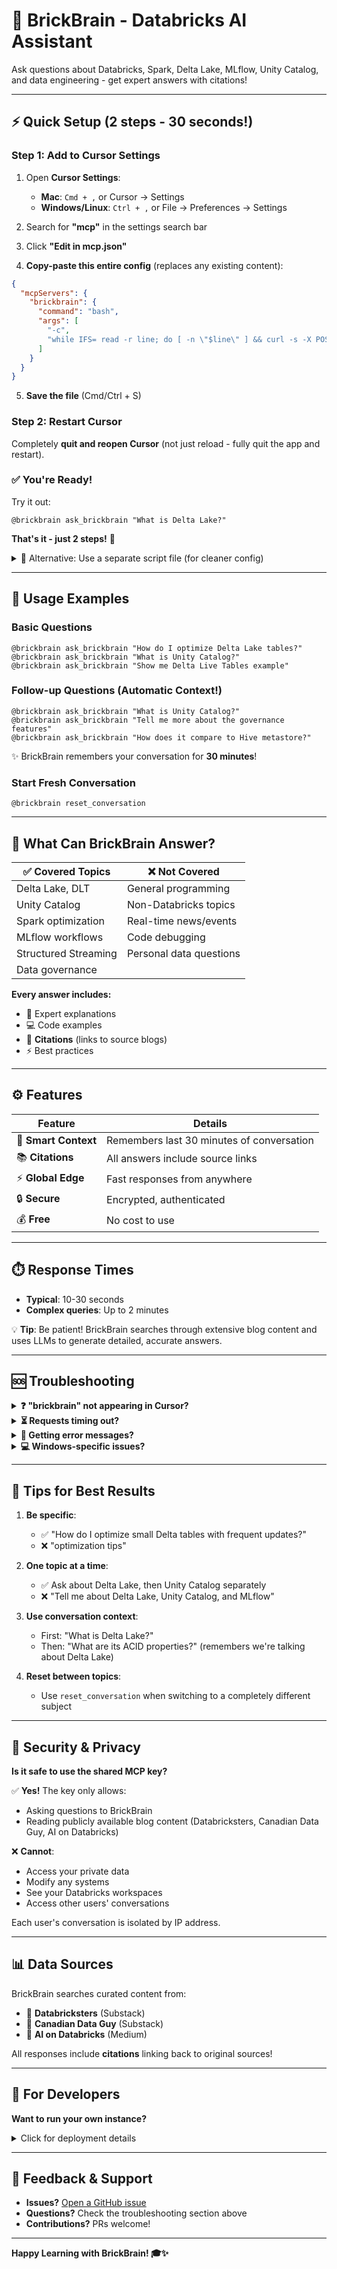 # 🧠 BrickBrain - Databricks AI Assistant

Ask questions about Databricks, Spark, Delta Lake, MLflow, Unity Catalog, and data engineering - get expert answers with citations!

---

## ⚡ Quick Setup (2 steps - 30 seconds!)

### Step 1: Add to Cursor Settings

1. Open **Cursor Settings**: 
   - **Mac**: `Cmd + ,` or Cursor → Settings
   - **Windows/Linux**: `Ctrl + ,` or File → Preferences → Settings

2. Search for **"mcp"** in the settings search bar

3. Click **"Edit in mcp.json"** 

4. **Copy-paste this entire config** (replaces any existing content):

```json
{
  "mcpServers": {
    "brickbrain": {
      "command": "bash",
      "args": [
        "-c",
        "while IFS= read -r line; do [ -n \"$line\" ] && curl -s -X POST --max-time 180 -H 'Content-Type: application/json' -H 'x-mcp-key: 3eacb5a9b446c3507dfa5b84dc0e335a7c9f5e70801579ee9f35247fcd1c7369' -d \"$line\" https://brickbrain-mcp-bridge.get2jitesh.workers.dev/mcp | grep -o '{.*}'; done"
      ]
    }
  }
}
```

5. **Save the file** (Cmd/Ctrl + S)

### Step 2: Restart Cursor

Completely **quit and reopen Cursor** (not just reload - fully quit the app and restart).

### ✅ You're Ready!

Try it out:

```
@brickbrain ask_brickbrain "What is Delta Lake?"
```

**That's it - just 2 steps!** 🎉

<details>
<summary>🔧 Alternative: Use a separate script file (for cleaner config)</summary>

If you prefer a cleaner mcp.json, create a separate bridge script:

**Step 1: Create the script**
```bash
cat > ~/brickbrain-bridge.sh << 'EOF'
#!/bin/bash
set -e
while IFS= read -r line; do
  if [ -n "$line" ]; then
    curl -s -X POST --max-time 180 \
      -H "Content-Type: application/json" \
      -H "x-mcp-key: 3eacb5a9b446c3507dfa5b84dc0e335a7c9f5e70801579ee9f35247fcd1c7369" \
      -d "$line" \
      https://brickbrain-mcp-bridge.get2jitesh.workers.dev/mcp | grep -o '{.*}'
  fi
done
EOF
chmod +x ~/brickbrain-bridge.sh
```

**Step 2: Update your mcp.json**
```json
{
  "mcpServers": {
    "brickbrain": {
      "command": "/bin/bash",
      "args": ["-c", "exec $HOME/brickbrain-bridge.sh"]
    }
  }
}
```

</details>

---

## 💬 Usage Examples

### Basic Questions
```
@brickbrain ask_brickbrain "How do I optimize Delta Lake tables?"
@brickbrain ask_brickbrain "What is Unity Catalog?"
@brickbrain ask_brickbrain "Show me Delta Live Tables example"
```

### Follow-up Questions (Automatic Context!)
```
@brickbrain ask_brickbrain "What is Unity Catalog?"
@brickbrain ask_brickbrain "Tell me more about the governance features"
@brickbrain ask_brickbrain "How does it compare to Hive metastore?"
```

✨ BrickBrain remembers your conversation for **30 minutes**!

### Start Fresh Conversation
```
@brickbrain reset_conversation
```

---

## 🎯 What Can BrickBrain Answer?

| ✅ Covered Topics | ❌ Not Covered |
|-------------------|----------------|
| Delta Lake, DLT | General programming |
| Unity Catalog | Non-Databricks topics |
| Spark optimization | Real-time news/events |
| MLflow workflows | Code debugging |
| Structured Streaming | Personal data questions |
| Data governance | |

**Every answer includes:**
- 📝 Expert explanations
- 💻 Code examples  
- 🔗 **Citations** (links to source blogs)
- ⚡ Best practices

---

## ⚙️ Features

| Feature | Details |
|---------|---------|
| 🧠 **Smart Context** | Remembers last 30 minutes of conversation |
| 📚 **Citations** | All answers include source links |
| ⚡ **Global Edge** | Fast responses from anywhere |
| 🔒 **Secure** | Encrypted, authenticated |
| 💰 **Free** | No cost to use |

---

## ⏱️ Response Times

- **Typical**: 10-30 seconds
- **Complex queries**: Up to 2 minutes

💡 **Tip**: Be patient! BrickBrain searches through extensive blog content and uses LLMs to generate detailed, accurate answers.

---

## 🆘 Troubleshooting

<details>
<summary><strong>❓ "brickbrain" not appearing in Cursor?</strong></summary>

1. Check `~/.cursor/mcp.json` is valid JSON (paste into JSONLint.com)
2. **Restart Cursor completely** (Quit → Reopen, not just refresh)
3. Verify `bash` and `curl` are installed (they should be by default on Mac/Linux)
4. Check Cursor's MCP logs (Settings → Advanced → Show Logs)

**Test the connection manually:**
```bash
# If using the script file approach:
echo '{"jsonrpc":"2.0","id":1,"method":"tools/list"}' | ~/brickbrain-bridge.sh

# Or test the server directly:
curl -X POST https://brickbrain-mcp-bridge.get2jitesh.workers.dev/mcp \
  -H "Content-Type: application/json" \
  -H "x-mcp-key: 3eacb5a9b446c3507dfa5b84dc0e335a7c9f5e70801579ee9f35247fcd1c7369" \
  -d '{"jsonrpc":"2.0","id":1,"method":"tools/list"}'
```

Should return: `{"jsonrpc":"2.0","id":1,"result":{"tools":[...]}}`
</details>

<details>
<summary><strong>⏳ Requests timing out?</strong></summary>

- **Wait patiently** - complex questions take up to 2 minutes
- Try simplifying: "What is Delta Lake?" instead of "Explain Delta Lake architecture, use cases, and optimization strategies in detail"
- Check your internet connection
- Verify the server is up:
  ```bash
  curl https://brickbrain-mcp-bridge.get2jitesh.workers.dev/
  ```
</details>

<details>
<summary><strong>🐛 Getting error messages?</strong></summary>

**Test the server directly:**
```bash
curl -X POST \
  -H "Content-Type: application/json" \
  -H "x-mcp-key: 3eacb5a9b446c3507dfa5b84dc0e335a7c9f5e70801579ee9f35247fcd1c7369" \
  -d '{"jsonrpc":"2.0","id":1,"method":"tools/list"}' \
  https://brickbrain-mcp-bridge.get2jitesh.workers.dev/mcp
```

If this works but Cursor doesn't:
- Problem is with your MCP configuration
- Double-check the JSON formatting in `~/.cursor/mcp.json`
- Make sure quotes and brackets match exactly

If this fails:
- Server might be down (rare)
- Check your network/firewall settings
</details>

<details>
<summary><strong>💻 Windows-specific issues?</strong></summary>

Windows users may need to install bash:
1. Use Git Bash (comes with Git for Windows)
2. Or use WSL (Windows Subsystem for Linux)

Alternatively, use Python instead:
```json
{
  "mcpServers": {
    "brickbrain": {
      "command": "python",
      "args": [
        "-c",
        "import sys,json,requests;[print(json.dumps(requests.post('https://brickbrain-mcp-bridge.get2jitesh.workers.dev/mcp',json=json.loads(l),headers={'x-mcp-key':'3eacb5a9b446c3507dfa5b84dc0e335a7c9f5e70801579ee9f35247fcd1c7369'},timeout=180).json()),flush=True) for l in sys.stdin if l.strip()]"
      ]
    }
  }
}
```
</details>

---

## 📝 Tips for Best Results

1. **Be specific**: 
   - ✅ "How do I optimize small Delta tables with frequent updates?"
   - ❌ "optimization tips"

2. **One topic at a time**: 
   - ✅ Ask about Delta Lake, then Unity Catalog separately
   - ❌ "Tell me about Delta Lake, Unity Catalog, and MLflow"

3. **Use conversation context**:
   - First: "What is Delta Lake?"
   - Then: "What are its ACID properties?" (remembers we're talking about Delta Lake)

4. **Reset between topics**:
   - Use `reset_conversation` when switching to a completely different subject

---

## 🔐 Security & Privacy

**Is it safe to use the shared MCP key?**

✅ **Yes!** The key only allows:
- Asking questions to BrickBrain
- Reading publicly available blog content (Databricksters, Canadian Data Guy, AI on Databricks)

❌ **Cannot**:
- Access your private data
- Modify any systems
- See your Databricks workspaces
- Access other users' conversations

Each user's conversation is isolated by IP address.

---

## 📊 Data Sources

BrickBrain searches curated content from:
- 📰 **Databricksters** (Substack)
- 📰 **Canadian Data Guy** (Substack)
- 📰 **AI on Databricks** (Medium)

All responses include **citations** linking back to original sources!

---

## 🔧 For Developers

**Want to run your own instance?**

<details>
<summary>Click for deployment details</summary>

**Tech Stack:**
- Cloudflare Workers (serverless, global edge network)
- MCP protocol over HTTP (JSON-RPC 2.0)
- Bash bridge script (9 lines, zero dependencies)

**Deploy your own:**
```bash
cd cloudflare-mcp-worker
npm install
npx wrangler deploy
```

**Required secrets:**
```bash
echo "YOUR_TOKEN" | npx wrangler secret put DATABRICKS_TOKEN
echo "YOUR_KEY" | npx wrangler secret put MCP_SHARED_KEY
echo "YOUR_ENDPOINT" | npx wrangler secret put DATABRICKS_SERVING_URL
```

**Architecture:** Cursor (stdio) → mcp-bridge.sh → Cloudflare Worker → Databricks Agent

</details>

---

## 📮 Feedback & Support

- **Issues?** [Open a GitHub issue](https://github.com/jiteshsoni/BrickBrain/issues)
- **Questions?** Check the troubleshooting section above
- **Contributions?** PRs welcome!

---

**Happy Learning with BrickBrain! 🎓✨**
